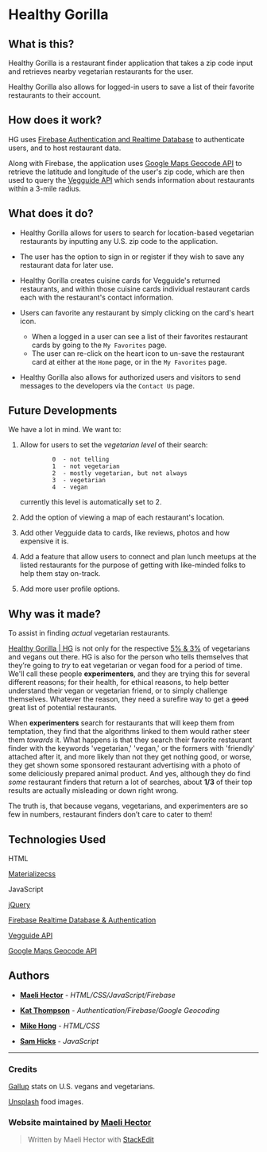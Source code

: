 # Healthy Gorilla

## What is this?

Healthy Gorilla is a restaurant finder application that takes a zip code input and retrieves nearby vegetarian restaurants for the user. 

Healthy Gorilla also allows for logged-in users to save a list of their favorite restaurants to their account. 

## How does it work?

HG uses [Firebase Authentication and Realtime Database](https://firebase.google.com/) to authenticate users, and to host restaurant data. 

Along with Firebase, the application uses [Google Maps Geocode API](https://developers.google.com/maps/documentation/geocoding/start) to retrieve the latitude and longitude of the user's zip code, which are then used to query the [Vegguide API](https://www.vegguide.org/)  which sends information about restaurants within a 3-mile radius.

## What does it do?

- Healthy Gorilla allows for users to search for location-based vegetarian restaurants by inputting any U.S. zip code to the application.

-  The user has the option to sign in or register if they wish to save any restaurant data for later use.

- Healthy Gorilla creates cuisine cards for Vegguide's returned restaurants, and within those cuisine cards individual restaurant cards each with the restaurant's contact information. 

- Users can favorite any restaurant by simply clicking on the card's heart icon.
	- When a logged in a user can see a list of their favorites restaurant cards by going to the `My Favorites` page.
	- The user can re-click on the heart icon to un-save the restaurant card at either at the `Home` page, or in the `My Favorites` page.

- Healthy Gorilla also allows for authorized users and visitors to send messages to the developers via the `Contact Us` page. 

## Future Developments

We have a lot in mind. We want to:

1. Allow for users to set the *vegetarian level* of their search:

				0  - not telling
				1  - not vegetarian
				2  - mostly vegetarian, but not always
				3  - vegetarian
				4  - vegan

	currently this level is automatically set to 2.

2. Add the option of viewing a map of each restaurant's location.
3. Add other Vegguide data to cards, like reviews, photos and how expensive it is.
4. Add a feature that allow users to connect and plan lunch meetups at the listed restaurants for the purpose of getting with like-minded folks to help them stay on-track.
5. Add more user profile options.

## Why was it made?

To assist in finding *actual* vegetarian restaurants. 

[Healthy Gorilla | HG](https://healthygorilla.web.app/index.html) is not only for the respective [5% & 3%](https://news.gallup.com/poll/238328/snapshot-few-americans-vegetarian-vegan.aspx?g_source=link_NEWSV9&g_medium=NEWSFEED&g_campaign=item_&g_content=Snapshot%3a%2520Few%2520Americans%2520Vegetarian%2520or%2520Vegan) of vegetarians and vegans out there. HG is also for the person who tells themselves that they’re going to *try* to eat vegetarian or vegan food for a period of time. We'll call these people **experimenters**, and they are trying this for several different reasons; for their health, for ethical reasons, to help better understand their vegan or vegetarian friend, or to simply challenge themselves. Whatever the reason, they need a surefire way to get a ~~good~~ great list of potential restaurants.

When **experimenters** search for restaurants that will keep them from temptation, they find that the algorithms linked to them would rather steer them *towards* it. What happens is that they search their favorite restaurant finder with the keywords 'vegetarian,' 'vegan,' or the formers with 'friendly' attached after it, and more likely than not they get nothing good, or worse, they get shown some sponsored restaurant advertising with a photo of some deliciously prepared animal product. And yes, although they do find *some* restaurant finders that return a lot of searches, about **1/3** of their top results are actually misleading or down right wrong.

The truth is, that because vegans, vegetarians, and experimenters are so few in numbers, restaurant finders don’t care to cater to them! 

## Technologies Used

HTML

[Materializecss](http://materializecss.com)

JavaScript

[jQuery](https://jquery.com/)

[Firebase Realtime Database & Authentication](https://firebase.google.com/)

[Vegguide API](https://www.vegguide.org/site/api-docs)

[Google Maps Geocode API](https://developers.google.com/maps/documentation/geocoding/start) 


## Authors

* **[Maeli Hector](https://github.com/maelihector)** - *HTML/CSS/JavaScript/Firebase*

* **[Kat Thompson](https://github.com/thompsonkathryne)** - *Authentication/Firebase/Google Geocoding*

* **[Mike Hong](https://github.com/mikehong123)** - *HTML/CSS*

* **[Sam Hicks](https://github.com/toatsted)** - *JavaScript*
---
### Credits

[Gallup](news.gallup.com) stats on U.S. vegans and vegetarians.

[Unsplash](https://unsplash.com/) food images.

### Website maintained by [Maeli Hector](https://github.com/maelihector)

> Written by Maeli Hector with [StackEdit](https://stackedit.io/)